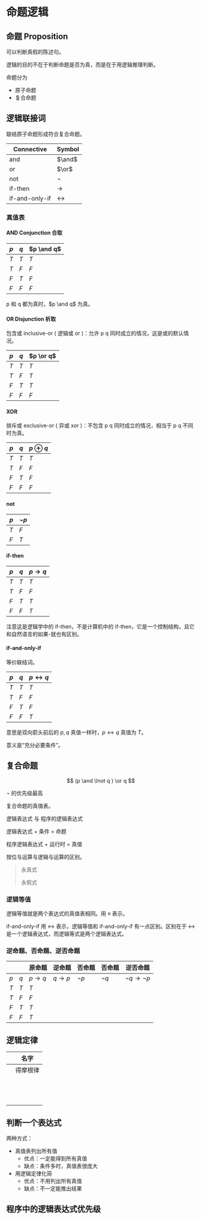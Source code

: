 # 命题逻辑

## 命题 Proposition

可以判断真假的陈述句。

逻辑的目的不在于判断命题是否为真，而是在于用逻辑推理判断。

命题分为

* 原子命题
* 复合命题

## 逻辑联接词

联结原子命题形成符合复合命题。

| Connective     | Symbol            |
| -------------- | ----------------- |
| and            | $\and$            |
| or             | $\or$             |
| not            | $\lnot$           |
| if-then        | $\to$             |
| if-and-only-if | $\leftrightarrow$ |

### 真值表

#### AND Conjunction 合取

| $p$  | $q$  | $p \and q$ |
| ---- | ---- | ---------- |
| $T$  | $T$  | $T$        |
| $T$  | $F$  | $F$        |
| $F$  | $T$  | $F$        |
| $F$  | $F$  | $F$        |

p 和 q 都为真时，$p \and q$ 为真。

#### OR Disjunction 析取

包含或 inclusive-or ( 逻辑或 or )：允许 p q 同时成立的情况，这是或的默认情况。

| $p$  | $q$  | $p \or q$ |
| ---- | ---- | --------- |
| $T$  | $T$  | $T$       |
| $T$  | $F$  | $T$       |
| $F$  | $T$  | $T$       |
| $F$  | $F$  | $F$       |

#### XOR

排斥或 exclusive-or ( 异或 xor )：不包含 p q 同时成立的情况，相当于 p q 不同时为真。

| $p$  | $q$  | $p \oplus q$ |
| ---- | ---- | ------------ |
| $T$  | $T$  | $T$          |
| $T$  | $F$  | $F$          |
| $F$  | $T$  | $F$          |
| $F$  | $F$  | $F$          |

#### not

| $p$  | $\lnot p$ |
| ---- | --------- |
| $T$  | $F$       |
| $F$  | $T$       |

#### if-then

| $p$  | $q$  | $p \to q$ |
| ---- | ---- | --------- |
| $T$  | $T$  | $T$       |
| $T$  | $F$  | $F$       |
| $F$  | $T$  | $T$       |
| $F$  | $F$  | $T$       |

注意这是逻辑学中的 if-then，不是计算机中的 if-then，它是一个控制结构，且它和自然语言的如果-就也有区别。

#### if-and-only-if

等价联结词。

| $p$  | $q$  | $p \leftrightarrow q$ |
| ---- | ---- | --------------------- |
| $T$  | $T$  | $T$                   |
| $T$  | $F$  | $F$                   |
| $F$  | $T$  | $F$                   |
| $F$  | $F$  | $T$                   |

意思是双向箭头前后的 $p,q$ 真值一样时，$p \leftrightarrow q$ 真值为 $T$。

意义是“充分必要条件”。

## 复合命题

$$
(p \and \lnot q ) \or q
$$

$\lnot$ 的优先级最高

复合命题的真值表。



逻辑表达式 与 程序的逻辑表达式

逻辑表达式 + 条件 = 命题

程序逻辑表达式 + 运行时 = 真值



按位与运算与逻辑与运算的区别。



> 永真式
>
> 永假式

### 逻辑等值

逻辑等值就是两个表达式的真值表相同。用 $\equiv$ 表示。

if-and-only-if 用 $\leftrightarrow$ 表示，逻辑等值和 if-and-only-if 有一点区别。区别在于 $\leftrightarrow$ 是一个逻辑表达式，而逻辑等式是两个逻辑表达式。

### 逆命题、否命题、逆否命题

|      |      | 原命题    | 逆命题    | 否命题    | 否命题    | 逆否命题              |
| ---- | ---- | --------- | --------- | --------- | --------- | --------------------- |
| $p$  | $q$  | $p \to q$ | $q \to p$ | $\lnot p$ | $\lnot q$ | $\lnot q \to \lnot p$ |
| $T$  | $T$  | $T$       |           |           |           |                       |
| $T$  | $F$  | $F$       |           |           |           |                       |
| $F$  | $T$  | $T$       |           |           |           |                       |
| $F$  | $F$  | $T$       |           |           |           |                       |

## 逻辑定律

|      | 名字     |
| ---- | -------- |
|      | 得摩根律 |
|      |          |
|      |          |
|      |          |
|      |          |
|      |          |
|      |          |
|      |          |
|      |          |
|      |          |
|      |          |
|      |          |
|      |          |
|      |          |



## 判断一个表达式

两种方式：

* 真值表列出所有值
  * 优点：一定能得到所有真值
  * 缺点：条件多时，真值表很庞大
* 用逻辑定律化简
  * 优点：不用列出所有真值
  * 缺点：不一定能推出结果

## 程序中的逻辑表达式优先级

